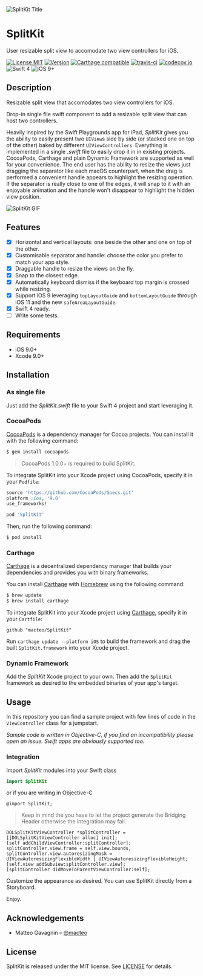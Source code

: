 ![SplitKit Title](https://raw.githubusercontent.com/macteo/SplitKit/master/Assets/Export/splitkit-title.png)

# SplitKit

User resizable split view to accomodate two view controllers for iOS.

[![License MIT](https://img.shields.io/cocoapods/l/SplitKit.svg)](https://raw.githubusercontent.com/macteo/splitkit/master/LICENSE) [![Version](https://img.shields.io/cocoapods/v/SplitKit.svg)](https://cocoapods.org/?q=splitkit) [![Carthage compatible](https://img.shields.io/badge/Carthage-compatible-4BC51D.svg?style=flat)](https://github.com/Carthage/Carthage) [![travis-ci](https://travis-ci.org/macteo/SplitKit.svg?branch=master)](https://travis-ci.org/macteo/SplitKit)
[![codecov.io](https://codecov.io/github/macteo/SplitKit/coverage.svg?branch=master)](https://codecov.io/github/macteo/SplitKit?branch=master)
![Swift 4](https://img.shields.io/badge/language-Swift%204-EB7943.svg) ![iOS 9+](https://img.shields.io/badge/iOS-9+-EB7943.svg)

## Description

Resizable split view that accomodates two view controllers for iOS.

Drop-in single file swift component to add a resizable split view that can host two controllers.

Heavily inspired by the Swift Playgrounds app for iPad, _SplitKit_ gives you the ability to easily present two `UIView`s side by side (or stacked one on top of the other) baked by different `UIViewControllers`. Everything is implemented in a single _.swift_ file to easily drop it in in existing projects. CocoaPods, Carthage and plain Dynamic Framework are supported as well for your convenience. The end user has the ability to resize the views just dragging the separator like each macOS counterpart, when the drag is performed a convenient handle appears to highlight the resizing operation. If the separator is really close to one of the edges, it will snap to it with an enjoyable animation and the handle won't disappear to highlight the hidden view position.

![SplitKit GIF](https://raw.githubusercontent.com/macteo/splitkit/master/Assets/GIFs/splitkit.gif)

## Features

- [x] Horizontal and vertical layouts: one beside the other and one on top of the other.
- [x] Customisable separator and handle: choose the color you prefer to match your app style.
- [x] Draggable handle to resize the views on the fly.
- [x] Snap to the closest edge.
- [x] Automatically keyboard dismiss if the keyboard top margin is crossed while resizing.
- [x] Support iOS 9 leveraging `topLayoutGuide` and `bottomLayoutGuide` through iOS 11 and the new `safeAreaLayoutGuide`.
- [x] Swift 4 ready.
- [ ] Write some tests.

## Requirements

- iOS 9.0+
- Xcode 9.0+

## Installation

### As single file

Just add the *SplitKit.swift* file to your Swift 4 project and start leveraging it.

### CocoaPods

[CocoaPods](http://cocoapods.org) is a dependency manager for Cocoa projects. You can install it with the following command:

```bash
$ gem install cocoapods
```

> CocoaPods 1.0.0+ is required to build SplitKit.

To integrate SplitKit into your Xcode project using CocoaPods, specify it in your `Podfile`:

```ruby
source 'https://github.com/CocoaPods/Specs.git'
platform :ios, '9.0'
use_frameworks!

pod 'SplitKit'
```

Then, run the following command:

```bash
$ pod install
```

### Carthage

[Carthage](https://github.com/Carthage/Carthage) is a decentralized dependency manager that builds your dependencies and provides you with binary frameworks.

You can install [Carthage](https://github.com/Carthage/Carthage) with [Homebrew](http://brew.sh/) using the following command:

```bash
$ brew update
$ brew install carthage
```

To integrate SplitKit into your Xcode project using [Carthage](https://github.com/Carthage/Carthage), specify it in your `Cartfile`:

```ogdl
github "macteo/SplitKit"
```

Run `carthage update --platform iOS` to build the framework and drag the built `SplitKit.framework` into your Xcode project.

### Dynamic Framework

Add the *SplitKit* Xcode project to your own. Then add the `SplitKit` framework as desired to the embedded binaries of your app's target.

## Usage

In this repository you can find a sample project with few lines of code in the `ViewController` class for a jumpstart.

*Sample code is written in Objective-C, if you find an incompatibility please open an issue. Swift apps are obviously supported too.*

### Integration

Import *SplitKit* modules into your Swift class

```swift
import SplitKit
```

or if you are writing in Objective-C

```objc
@import SplitKit;
```

> Keep in mind the you have to let the project generate the Bridging Header otherwise the integration may fail.

```objc
DOLSplitKitViewController *splitController = [[DOLSplitKitViewController alloc] init];
[self addChildViewController:splitController];
splitController.view.frame = self.view.bounds;
splitController.view.autoresizingMask = UIViewAutoresizingFlexibleWidth | UIViewAutoresizingFlexibleHeight;
[self.view addSubview:splitController.view];
[splitController didMoveToParentViewController:self];
```

Customize the appearance as desired.
You can use SplitKit directly from a Storyboard.

Enjoy.

## Acknowledgements

* Matteo Gavagnin – [@macteo](https://twitter.com/macteo)

## License

SplitKit is released under the MIT license. See [LICENSE](https://raw.githubusercontent.com/macteo/SplitKit/master/LICENSE) for details.
